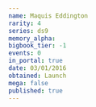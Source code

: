 ```yaml
---
name: Maquis Eddington
rarity: 4
series: ds9
memory_alpha:
bigbook_tier: -1
events: 0
in_portal: true
date: 03/01/2016
obtained: Launch
mega: false
published: true
---
```



